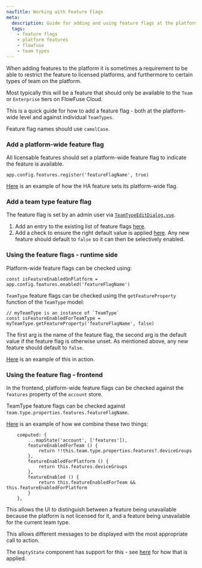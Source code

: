 ```yaml
---
navTitle: Working with Feature Flags
meta:
  description: Guide for adding and using feature flags at the platform-wide and team type levels in FlowFuse.
  tags:
    - feature flags
    - platform features
    - flowfuse
    - team types
---
```


When adding features to the platform it is sometimes a requirement to be able to
restrict the feature to licensed platforms, and furthermore to certain types of team
on the platform.

Most typically this will be a feature that should only be available to the `Team`
or `Enterprise` tiers on FlowFuse Cloud.

This is a quick guide for how to add a feature flag - both at the platform-wide
level and against individual `TeamTypes`.

Feature flag names should use `camelCase`.

### Add a platform-wide feature flag

All licensable features should set a platform-wide feature flag to indicate
the feature is available.

```
app.config.features.register('featureFlagName', true)
```

[Here](https://github.com/FlowFuse/flowfuse/blob/0335c9056019ff9987d97f3ad3f18675de1c2422/forge/ee/lib/ha/index.js#L6) is
an example of how the HA feature sets its platform-wide flag.


### Add a team type feature flag

The feature flag is set by an admin user via [`TeamTypeEditDialog.vue`](https://github.com/FlowFuse/flowfuse/blob/0335c9056019ff9987d97f3ad3f18675de1c2422/frontend/src/pages/admin/TeamTypes/dialogs/TeamTypeEditDialog.vue).


1. Add an entry to the existing list of feature flags [here](https://github.com/FlowFuse/flowfuse/blob/0335c9056019ff9987d97f3ad3f18675de1c2422/frontend/src/pages/admin/TeamTypes/dialogs/TeamTypeEditDialog.vue#L73-L85).
2. Add a check to ensure the right default value is applied [here](https://github.com/FlowFuse/flowfuse/blob/0335c9056019ff9987d97f3ad3f18675de1c2422/frontend/src/pages/admin/TeamTypes/dialogs/TeamTypeEditDialog.vue#L172-L174). Any new feature should default to `false` so it can then be selectively enabled.

### Using the feature flags - runtime side

Platform-wide feature flags can be checked using:

```
const isFeatureEnabledOnPlatform = app.config.features.enabled('featureFlagName')

```

`TeamType` feature flags can be checked using the `getFeatureProperty` function
of the `TeamType` model:


```
// myTeamType is an instance of `TeamType`
const isFeatureEnabledForTeamType = myTeamType.getFeatureProperty('featureFlagName', false)
```

The first arg is the name of the feature flag, the second arg is the default value
if the feature flag is otherwise unset. As mentioned above, any new feature should
default to `false`.

[Here](https://github.com/FlowFuse/flowfuse/blob/0335c9056019ff9987d97f3ad3f18675de1c2422/forge/ee/routes/sharedLibrary/index.js#L22) is an example of this in action.

### Using the feature flag - frontend

In the frontend, platform-wide feature flags can be checked against
the `features` property of the `account` store.

TeamType feature flags can be checked against `team.type.properties.features.featureFlagName`.

[Here](https://github.com/FlowFuse/flowfuse/blob/0335c9056019ff9987d97f3ad3f18675de1c2422/frontend/src/pages/application/DeviceGroups.vue#L135-L146) is an example of how we combine these two things:

```
    computed: {
        ...mapState('account', ['features']),
        featureEnabledForTeam () {
            return !!this.team.type.properties.features?.deviceGroups
        },
        featureEnabledForPlatform () {
            return this.features.deviceGroups
        },
        featureEnabled () {
            return this.featureEnabledForTeam && this.featureEnabledForPlatform
        }
    },
```

This allows the UI to distinguish between a feature being unavailable because the platform
is not licensed for it, and a feature being unavailable for the current team type.

This allows different messages to be displayed with the most appropriate call to action.

The `EmptyState` component has support for this - see [here](https://github.com/FlowFuse/flowfuse/blob/0335c9056019ff9987d97f3ad3f18675de1c2422/frontend/src/pages/application/DeviceGroups.vue#L29)
for how that is applied.
